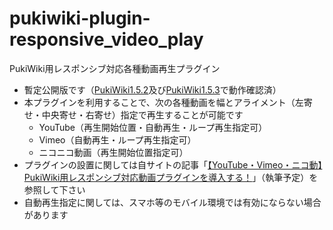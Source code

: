 # pukiwiki-plugin-responsive_video_play

PukiWiki用レスポンシブ対応各種動画再生プラグイン

- 暫定公開版です（[PukiWiki1.5.2](https://pukiwiki.osdn.jp/?PukiWiki/Download/1.5.2)及び[PukiWiki1.5.3](https://pukiwiki.osdn.jp/?PukiWiki/Download/1.5.3)で動作確認済）
- 本プラグインを利用することで、次の各種動画を幅とアライメント（左寄せ・中央寄せ・右寄せ）指定で再生することが可能です
	- YouTube（再生開始位置・自動再生・ループ再生指定可）
	- Vimeo（自動再生・ループ再生指定可）
	- ニコニコ動画（再生開始位置指定可）
- プラグインの設置に関しては自サイトの記事「[【YouTube・Vimeo・ニコ動】PukiWiki用レスポンシブ対応動画プラグインを導入する！](https://dajya-ranger.com/pukiwiki/responsive-video-play-plugin/)」（執筆予定）を参照して下さい
- 自動再生指定に関しては、スマホ等のモバイル環境では有効にならない場合があります
